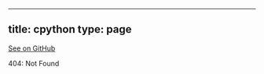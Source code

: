 
---
title: cpython
type: page
---

[See on GitHub](https://github.com/jakeroggenbuck/cpython/)

404: Not Found